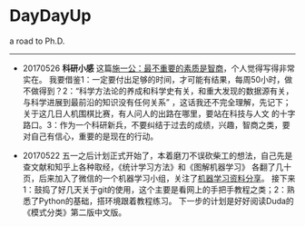 # DayDayUp
a road to Ph.D.
- - - 
- 20170526 **科研小感** 这篇[施一公：最不重要的素质是智商](http://mp.weixin.qq.com/s/h7SrOulsxsmVXTmgqtF_rA)，个人觉得写得非常实在。
我要借鉴1：一定要付出足够的时间，才可能有结果，每周50小时，做不做得到？2：“科学方法论的养成和科学史有关，和重大发现的数据源有关，
与科学进展到最前沿的知识没有任何关系” ，这话我还不完全理解，先记下；关于这几日人机围棋比赛，有人问人的出路在哪里，要站在科技与人文
的十字路口。3：作为一个科研新兵，不要纠结于过去的成绩，兴趣，智商之类，要对自己有信心，重要的是现在的行动。
        
- 20170522 五一之后计划正式开始了，本着磨刀不误砍柴工的想法，自己先是查文献和知乎上各种取经，《统计学习方法》和《图解机器学习》
各翻了几十页，后来加入了微信的一个机器学习小组，关注了[机器学习资料分享](https://github.com/allmachinelearning/MachineLearning)。
接下来1：鼓捣了好几天关于git的使用，这个主要是看网上的手把手教程之类；2：熟悉了Python的基础，搭环境跟着教程练习。
下一步的计划是好好阅读Duda的《模式分类》第二版中文版。